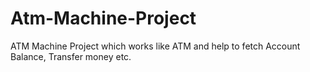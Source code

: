 # Atm-Machine-Project
ATM Machine Project which works like ATM and help to fetch Account Balance, Transfer money etc.

